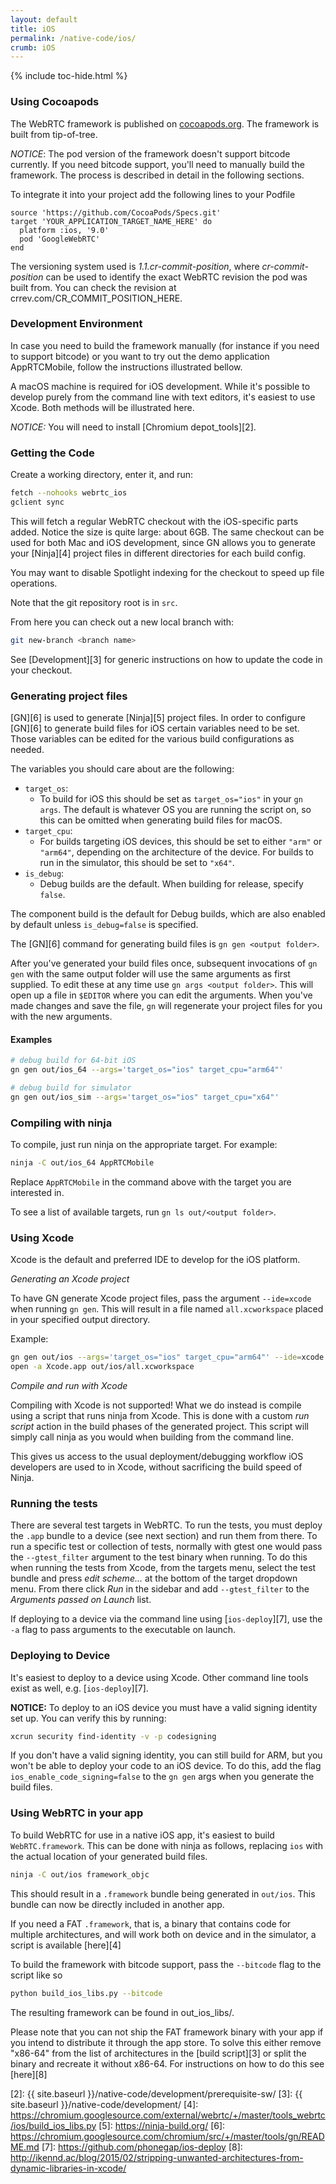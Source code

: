 ```yaml
---
layout: default
title: iOS
permalink: /native-code/ios/
crumb: iOS
---
```



{% include toc-hide.html %}

### Using Cocoapods

The WebRTC framework  is published on [cocoapods.org][1].
The framework is built from tip-of-tree.

_NOTICE_: The pod version of the framework doesn't support bitcode currently.
If you need bitcode support, you'll need to manually build the framework.
The process is described in detail in the following sections.

To integrate it into your project add the following lines to your Podfile

~~~~
source 'https://github.com/CocoaPods/Specs.git'
target 'YOUR_APPLICATION_TARGET_NAME_HERE' do
  platform :ios, '9.0'
  pod 'GoogleWebRTC'
end
~~~~

The versioning system used is *1.1.cr-commit-position*, where *cr-commit-position* can
be used to identify the exact WebRTC revision the pod was built from. You can check the
revision at crrev.com/CR_COMMIT_POSITION_HERE.

### Development Environment

In case you need to build the framework manually
(for instance if you need to support bitcode) or you want to try out the demo application
AppRTCMobile, follow the instructions illustrated bellow.

A macOS machine is required for iOS development. While it's possible to
develop purely from the command line with text editors, it's easiest to use
Xcode. Both methods will be illustrated here.

_NOTICE:_ You will need to install [Chromium depot_tools][2].

### Getting the Code

Create a working directory, enter it, and run:

~~~~~ bash
fetch --nohooks webrtc_ios
gclient sync
~~~~~

This will fetch a regular WebRTC checkout with the iOS-specific parts
added. Notice the size is quite large: about 6GB. The same checkout can be used
for both Mac and iOS development, since GN allows you to generate your
[Ninja][4] project files in different directories for each build config.

You may want to disable Spotlight indexing for the checkout to speed up
file operations.

Note that the git repository root is in `src`.

From here you can check out a new local branch with:

~~~~~ bash
git new-branch <branch name>
~~~~~

See [Development][3] for generic instructions on how
to update the code in your checkout.


### Generating project files

[GN][6] is used to generate [Ninja][5] project files. In order to configure
[GN][6] to generate build files for iOS certain variables need to be set.
Those variables can be edited for the various build configurations as needed.

The variables you should care about are the following:

* `target_os`:
  - To build for iOS this should be set as `target_os="ios"` in your `gn args`.
  The default is whatever OS you are running the script on, so this can be
  omitted when generating build files for macOS.
* `target_cpu`:
  - For builds targeting iOS devices, this should be set to either `"arm"` or
  `"arm64"`, depending on the architecture of the device. For builds to run in
  the simulator, this should be set to `"x64"`.
* `is_debug`:
  - Debug builds are the default. When building for release, specify `false`.

The component build is the default for Debug builds, which are also enabled by
default unless `is_debug=false` is specified.

The [GN][6] command for generating build files is `gn gen <output folder>`.

After you've generated your build files once, subsequent invocations of `gn gen`
with the same output folder will use the same arguments as first supplied.
To edit these at any time use `gn args <output folder>`. This will open up
a file in `$EDITOR` where you can edit the arguments. When you've made
changes and save the file, `gn` will regenerate your project files for you
with the new arguments.

#### Examples

~~~~~ bash
# debug build for 64-bit iOS
gn gen out/ios_64 --args='target_os="ios" target_cpu="arm64"'

# debug build for simulator
gn gen out/ios_sim --args='target_os="ios" target_cpu="x64"'
~~~~~

### Compiling with ninja

To compile, just run ninja on the appropriate target. For example:

~~~~~ bash
ninja -C out/ios_64 AppRTCMobile
~~~~~

Replace `AppRTCMobile` in the command above with the target you
are interested in.

To see a list of available targets, run `gn ls out/<output folder>`.

### Using Xcode

Xcode is the default and preferred IDE to develop for the iOS platform.

*Generating an Xcode project*

To have GN generate Xcode project files, pass the argument `--ide=xcode`
when running `gn gen`. This will result in a file named `all.xcworkspace`
placed in your specified output directory.

Example:

~~~~~ bash
gn gen out/ios --args='target_os="ios" target_cpu="arm64"' --ide=xcode
open -a Xcode.app out/ios/all.xcworkspace
~~~~~

*Compile and run with Xcode*

Compiling with Xcode is not supported! What we do instead is compile using a
script that runs ninja from Xcode. This is done with a custom _run script_
action in the build phases of the generated project. This script will simply
call ninja as you would when building from the command line.

This gives us access to the usual deployment/debugging workflow iOS developers
are used to in Xcode, without sacrificing the build speed of Ninja.

### Running the tests

There are several test targets in WebRTC. To run the tests, you must deploy the
`.app` bundle to a device (see next section) and run them from there.
To run a specific test or collection of tests, normally with gtest one would pass
the `--gtest_filter` argument to the test binary when running. To do this when
running the tests from Xcode, from the targets menu, select the test bundle
and press _edit scheme..._ at the bottom of the target dropdown menu. From there
click _Run_ in the sidebar and add `--gtest_filter` to the _Arguments passed on
Launch_ list.

If deploying to a device via the command line using [`ios-deploy`][7],
use the `-a` flag to pass arguments to the executable on launch.

### Deploying to Device

It's easiest to deploy to a device using Xcode. Other command line tools exist
as well, e.g. [`ios-deploy`][7].

**NOTICE:** To deploy to an iOS device you must have a valid signing identity
set up. You can verify this by running:

~~~~ bash
xcrun security find-identity -v -p codesigning
~~~~

If you don't have a valid signing identity, you can still build for ARM,
but you won't be able to deploy your code to an iOS device. To do this,
add the flag `ios_enable_code_signing=false` to the `gn gen` args when you
generate the build files.

### Using WebRTC in your app

To build WebRTC for use in a native iOS app, it's easiest to build
`WebRTC.framework`. This can be done with ninja as follows, replacing `ios`
with the actual location of your generated build files.

~~~~~ bash
ninja -C out/ios framework_objc
~~~~~

This should result in a `.framework` bundle being generated in `out/ios`.
This bundle can now be directly included in another app.

If you need a FAT `.framework`, that is, a binary that contains code for
multiple architectures, and will work both on device and in the simulator,
a script is available [here][4]

To build the framework with bitcode support, pass the `--bitcode` flag to the script like so

~~~~ bash
python build_ios_libs.py --bitcode
~~~~
The resulting framework can be found in out_ios_libs/.

Please note that you can not ship the FAT framework binary with your app
if you intend to distribute it through the app store.
To solve this either remove "x86-64" from the list of architectures in
the [build script][3] or split the binary and recreate it without x86-64.
For instructions on how to do this see [here][8]


[1]: https://cocoapods.org/pods/GoogleWebRTC
[2]: {{ site.baseurl }}/native-code/development/prerequisite-sw/
[3]: {{ site.baseurl }}/native-code/development/
[4]: https://chromium.googlesource.com/external/webrtc/+/master/tools_webrtc/ios/build_ios_libs.py
[5]: https://ninja-build.org/
[6]: https://chromium.googlesource.com/chromium/src/+/master/tools/gn/README.md
[7]: https://github.com/phonegap/ios-deploy
[8]: http://ikennd.ac/blog/2015/02/stripping-unwanted-architectures-from-dynamic-libraries-in-xcode/
